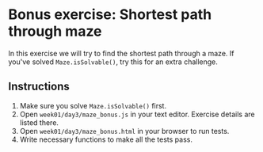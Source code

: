 # Bonus exercise: Shortest path through maze

In this exercise we will try to find the shortest path through a maze.
If you've solved `Maze.isSolvable()`, try this for an extra challenge.

## Instructions

1. Make sure you solve `Maze.isSolvable()` first.
1. Open `week01/day3/maze_bonus.js` in your text editor. Exercise details are listed there.
1. Open `week01/day3/maze_bonus.html` in your browser to run tests.
1. Write necessary functions to make all the tests pass.

